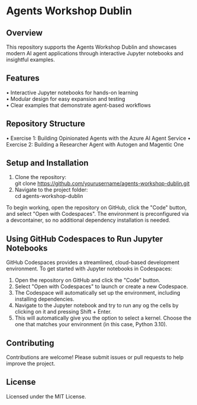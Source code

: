 # Agents Workshop Dublin

## Overview
This repository supports the Agents Workshop Dublin and showcases modern AI agent applications through interactive Jupyter notebooks and insightful examples.

## Features
• Interactive Jupyter notebooks for hands-on learning  
• Modular design for easy expansion and testing  
• Clear examples that demonstrate agent-based workflows

## Repository Structure
• Exercise 1: Building Opinionated Agents with the Azure AI Agent Service
• Exercise 2: Building a Researcher Agent with Autogen and Magentic One  

## Setup and Installation
1. Clone the repository:  
    git clone https://github.com/yourusername/agents-workshop-dublin.git  
2. Navigate to the project folder:  
    cd agents-workshop-dublin

To begin working, open the repository on GitHub, click the "Code" button, and select "Open with Codespaces". The environment is preconfigured via a devcontainer, so no additional dependency installation is needed.


## Using GitHub Codespaces to Run Jupyter Notebooks
GitHub Codespaces provides a streamlined, cloud-based development environment. To get started with Jupyter notebooks in Codespaces:

1. Open the repository on GitHub and click the "Code" button.  
2. Select "Open with Codespaces" to launch or create a new Codespace.  
3. The Codespace will automatically set up the environment, including installing dependencies.  
4. Navigate to the Jupyter notebook and try to run any og the cells by clicking on it and pressing Shift + Enter.  
5. This will automatically give you the option to select a kernel. Choose the one that matches your environment (in this case, Python 3.10).  


## Contributing
Contributions are welcome! Please submit issues or pull requests to help improve the project.

## License
Licensed under the MIT License.